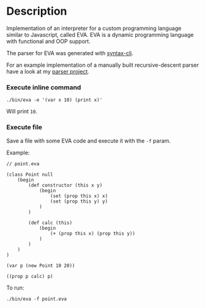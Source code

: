# Description

Implementation of an interpreter for a custom programming language similar to Javascript, called EVA.
EVA is a dynamic programming language with functional and OOP support.

The parser for EVA was generated with [syntax-cli](https://www.npmjs.com/package/syntax-cli).

For an example implementation of a manually built recursive-descent parser have a look at my [parser project](https://github.com/nicoladaniello/parser).

### Execute inline command

`./bin/eva -e '(var x 10) (print x)'`

Will print `10`.

### Execute file

Save a file with some EVA code and execute it with the `-f` param.

Example:

```
// point.eva

(class Point null
    (begin
        (def constructor (this x y)
            (begin
                (set (prop this x) x)
                (set (prop this y) y)
            )
        )

        (def calc (this)
            (begin
                (+ (prop this x) (prop this y))
            )
        )
    )
)

(var p (new Point 10 20))

((prop p calc) p)
```

To run:

`./bin/eva -f point.eva`
